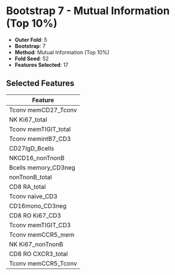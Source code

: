 # Bootstrap 7 - Mutual Information (Top 10%)

- **Outer Fold**: 5
- **Bootstrap**: 7
- **Method**: Mutual Information (Top 10%)
- **Fold Seed**: 52
- **Features Selected**: 17

## Selected Features

| Feature |
|---------|
| Tconv memCD27_Tconv |
| NK Ki67_total |
| Tconv memTIGIT_total |
| Tconv memintB7_CD3 |
| CD27IgD_Bcells |
| NKCD16_nonTnonB |
| Bcells memory_CD3neg |
| nonTnonB_total |
| CD8 RA_total |
| Tconv naive_CD3 |
| CD16mono_CD3neg |
| CD8  RO Ki67_CD3 |
| Tconv memTIGIT_CD3 |
| Tconv memCCR5_mem |
| NK Ki67_nonTnonB |
| CD8 RO CXCR3_total |
| Tconv memCCR5_Tconv |
